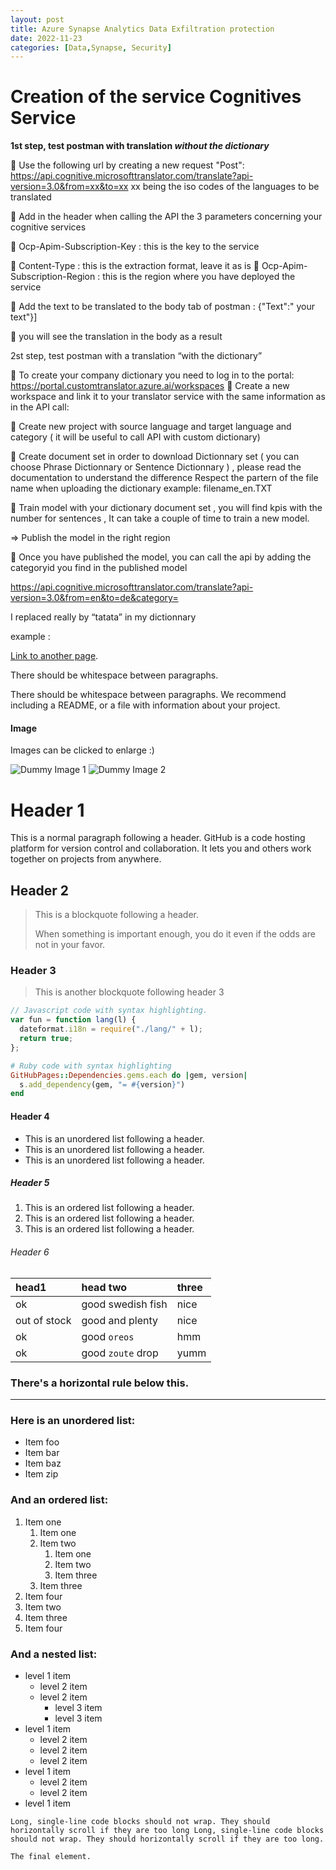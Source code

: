 ```yaml
---
layout: post
title: Azure Synapse Analytics Data Exfiltration protection 
date: 2022-11-23
categories: [Data,Synapse, Security]
---
```


# Creation of the service Cognitives Service

**1st step, test postman with translation _without the dictionary_**

	Use the following url by creating a new request "Post":  https://api.cognitive.microsofttranslator.com/translate?api-version=3.0&from=xx&to=xx
xx being the iso codes of the languages to be translated

	Add in the header when calling the API the 3 parameters concerning your cognitive services

 

	Ocp-Apim-Subscription-Key :  this is the key to the service 

 


	Content-Type : this is the extraction format, leave it as is
	Ocp-Apim-Subscription-Region : this is the region where you have deployed the service

	Add the text to be translated to the body tab of postman : {"Text":" your text"}]

 

	you will see the translation in the body as a result
 

2st step, test postman with a translation “with the dictionary”

	To create your company dictionary you need to log in to the portal: https://portal.customtranslator.azure.ai/workspaces
	Create a new workspace and link it to your translator service with the same information as in the API call:

 

	Create new project with source language and target language and category ( it will be useful to call API with custom dictionary)


 


	Create document set in order to download Dictionnary set  ( you can choose Phrase Dictionnary or Sentence Dictionnary )  , please read the documentation to understand the difference 
Respect the partern of the file name when uploading the dictionary 
example: filename_en.TXT

	Train model with your dictionary document set , you will find kpis with the number for sentences ,   It can take a couple of time to train a new model.

 
 
=> Publish the model in the right region

 


 

	Once you have published the model, you can call the api by adding the categoryid you find in the published model

https://api.cognitive.microsofttranslator.com/translate?api-version=3.0&from=en&to=de&category=<category-Id>

I replaced really by “tatata” in my dictionnary

example :
 


[Link to another page](./another-page.html).

There should be whitespace between paragraphs.

There should be whitespace between paragraphs. We recommend including a README, or a file with information about your project.

#### Image

Images can be clicked to enlarge :)

![Dummy Image 1](https://picsum.photos/1366/768)
![Dummy Image 2](https://picsum.photos/1200/400)

# Header 1

This is a normal paragraph following a header. GitHub is a code hosting platform for version control and collaboration. It lets you and others work together on projects from anywhere.

## Header 2

> This is a blockquote following a header.
>
> When something is important enough, you do it even if the odds are not in your favor.

### Header 3

> This is another blockquote following header 3

```js
// Javascript code with syntax highlighting.
var fun = function lang(l) {
  dateformat.i18n = require("./lang/" + l);
  return true;
};
```

```ruby
# Ruby code with syntax highlighting
GitHubPages::Dependencies.gems.each do |gem, version|
  s.add_dependency(gem, "= #{version}")
end
```

#### Header 4

- This is an unordered list following a header.
- This is an unordered list following a header.
- This is an unordered list following a header.

##### Header 5

1.  This is an ordered list following a header.
2.  This is an ordered list following a header.
3.  This is an ordered list following a header.

###### Header 6

| head1        | head two          | three |
| :----------- | :---------------- | :---- |
| ok           | good swedish fish | nice  |
| out of stock | good and plenty   | nice  |
| ok           | good `oreos`      | hmm   |
| ok           | good `zoute` drop | yumm  |

### There's a horizontal rule below this.

---

### Here is an unordered list:

- Item foo
- Item bar
- Item baz
- Item zip

### And an ordered list:

1.  Item one
    1.  Item one
    1.  Item two
        1.  Item one
        1.  Item two
        1.  Item three
    1.  Item three
1.  Item four
1.  Item two
1.  Item three
1.  Item four

### And a nested list:

- level 1 item
  - level 2 item
  - level 2 item
    - level 3 item
    - level 3 item
- level 1 item
  - level 2 item
  - level 2 item
  - level 2 item
- level 1 item
  - level 2 item
  - level 2 item
- level 1 item

```
Long, single-line code blocks should not wrap. They should horizontally scroll if they are too long Long, single-line code blocks should not wrap. They should horizontally scroll if they are too long.
```

```
The final element.
```
